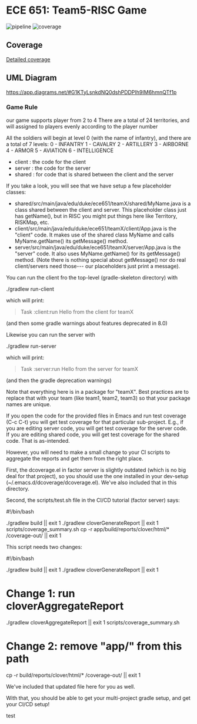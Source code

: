 # ECE 651: Team5-RISC Game

![pipeline](https://gitlab.oit.duke.edu/mz213/team5-risc-game/badges/main/pipeline.svg)
![coverage](https://gitlab.oit.duke.edu/mz213/team5-risc-game/badges/main/coverage.svg?job=test)

## Coverage

[Detailed coverage](https://mz213.pages.oit.duke.edu/team5-risc-game/dashboard.html)

## UML Diagram
https://app.diagrams.net/#G1KTyLsnkdNQ0dshPDDPIh9IM6hmnQTf1p

### Game Rule
our game supports player from 2 to 4
There are a total of 24 territories, and will assigned to players evenly according to the player number

All the soldiers will begin at level 0 (with the name of infantry), and there are a total of 7 levels:
0 - INFANTRY
1 - CAVALRY
2 - ARTILLERY
3 - AIRBORNE
4 - ARMOR
5 - AVIATION
6 - INTELLIGENCE



 - client : the code for the client
 - server : the code for the server
 - shared : for code that is shared between the client and the server

If you take a look, you will see that we have setup a few placeholder classes:

 - shared/src/main/java/edu/duke/ece651/teamX/shared/MyName.java
   is a class shared between the client and server.  This placeholder
   class just has getName(), but in RISC you might put things here
   like Territory, RISKMap, etc.
 - client/src/main/java/edu/duke/ece651/teamX/client/App.java
   is the "client" code.  It makes use of the shared class MyName
   and calls MyName.getName() its getMessage() method.
 - server/src/main/java/edu/duke/ece651/teamX/server/App.java
   is the "server" code.  It also uses MyName.getName() for
   its getMessage() method. (Note there is nothing special
   about getMessage() nor do real client/servers need those---
   our placeholders just print a message).

You can run the client fro the top-level (gradle-skeleton directory)
with

./gradlew run-client

which will print:

> Task :client:run
Hello from the client for teamX

(and then some gradle warnings about features deprecated in 8.0)

Likewise you can run the server with

./gradlew run-server

which will print:

> Task :server:run
Hello from the server for teamX

(and then the gradle deprecation warnings)

Note that everything here is in a package for "teamX".  Best practices
are to replace that with your team (like team1, team2, team3) so
that your package names are unique.

If you open the code for the provided files in Emacs and run test
coverage (C-c C-t) you will get test coverage for that particular
sub-project.  E.g., if you are editing server code, you will get
test coverage for the server code.  If you are editing shared
code, you will get test coverage for the shared code. That is
as-intended.

However, you will need to make a small change to your CI scripts
to aggregate the reports and get them from the right place.

First, the dcoverage.el in factor server is slightly outdated
(which is no big deal for that project), so you should use the
one installed in your dev-setup (~/.emacs.d/dcoverage/dcoverage.el).
We've also included that in this directory.

Second, the scripts/test.sh file in the CI/CD tutorial (factor server) says:

#!/bin/bash

./gradlew build || exit 1
./gradlew cloverGenerateReport || exit 1
scripts/coverage_summary.sh
cp -r app/build/reports/clover/html/* /coverage-out/ || exit 1

This script needs two changes:

#!/bin/bash

./gradlew build || exit 1
./gradlew cloverGenerateReport || exit 1
# Change 1: run cloverAggregateReport
./gradlew cloverAggregateReport || exit 1
scripts/coverage_summary.sh
# Change 2: remove "app/" from this path
cp -r build/reports/clover/html/* /coverage-out/ || exit 1


We've included that updated file here for you as well.

With that, you should be able to get your multi-project gradle setup,
and get your CI/CD setup!


test










